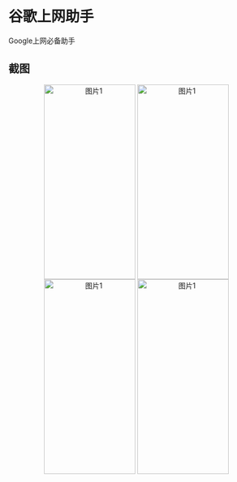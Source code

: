 # 谷歌上网助手
Google上网必备助手

## 截图

<div  align="center">
  <img src="https://ghproxy.com/https://github.com/Pawdroid/ghelper/raw/main/3381675970827_.pic.jpg" width = "180" height = "384" alt="图片1" align=center />
  <img src="https://ghproxy.com/https://github.com/Pawdroid/ghelper/raw/main/3371675970826_.pic.jpg" width = "180" height = "384" alt="图片1" align=center />
   <img src="https://ghproxy.com/https://github.com/Pawdroid/ghelper/raw/main/3361675970825_.pic.jpg" width = "180" height = "384" alt="图片1" align=center />
  <img src="https://ghproxy.com/https://github.com/Pawdroid/ghelper/raw/main/3341675970825_.pic.jpg" width = "180" height = "384" alt="图片1" align=center />
</div>
